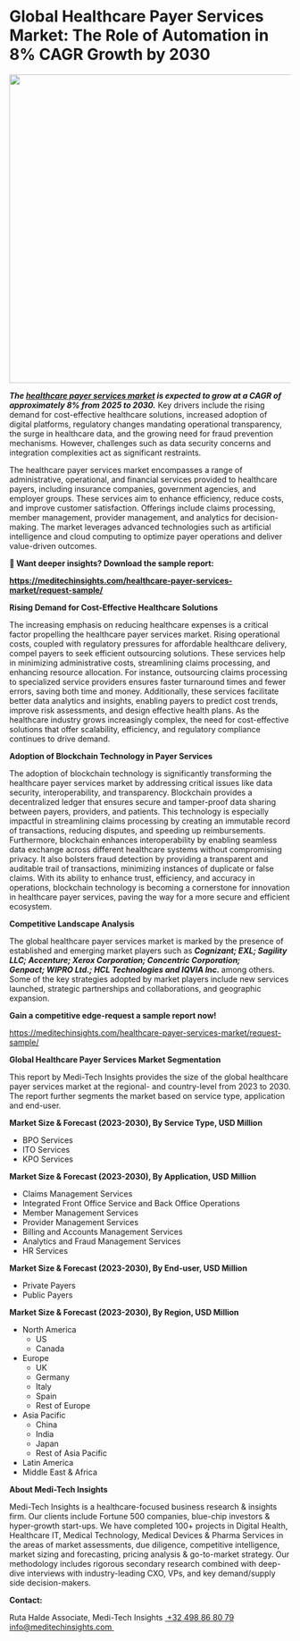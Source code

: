 <H1> Global Healthcare Payer Services Market: The Role of Automation in 8% CAGR Growth by 2030 </H1>
<img class="alignnone size-full wp-image-1539" src="http://dailyinvestorhub.com/wp-content/uploads/2025/03/Healthcare-Payer-Services-Market.png" alt="" width="871" height="552" />

<strong><em>The </em></strong><a href="https://meditechinsights.com/healthcare-payer-services-market/"><strong><em>healthcare payer services market</em></strong></a><strong><em> is expected to grow at a CAGR of approximately 8% from 2025 to 2030.</em></strong> Key drivers include the rising demand for cost-effective healthcare solutions, increased adoption of digital platforms, regulatory changes mandating operational transparency, the surge in healthcare data, and the growing need for fraud prevention mechanisms. However, challenges such as data security concerns and integration complexities act as significant restraints.

The healthcare payer services market encompasses a range of administrative, operational, and financial services provided to healthcare payers, including insurance companies, government agencies, and employer groups. These services aim to enhance efficiency, reduce costs, and improve customer satisfaction. Offerings include claims processing, member management, provider management, and analytics for decision-making. The market leverages advanced technologies such as artificial intelligence and cloud computing to optimize payer operations and deliver value-driven outcomes.

<strong>🔗 Want deeper insights? Download the sample report:</strong>

<a href="https://meditechinsights.com/healthcare-payer-services-market/request-sample/"><strong>https://meditechinsights.com/healthcare-payer-services-market/request-sample/</strong></a>

<strong>Rising Demand for Cost-Effective Healthcare Solutions</strong>

The increasing emphasis on reducing healthcare expenses is a critical factor propelling the healthcare payer services market. Rising operational costs, coupled with regulatory pressures for affordable healthcare delivery, compel payers to seek efficient outsourcing solutions. These services help in minimizing administrative costs, streamlining claims processing, and enhancing resource allocation. For instance, outsourcing claims processing to specialized service providers ensures faster turnaround times and fewer errors, saving both time and money. Additionally, these services facilitate better data analytics and insights, enabling payers to predict cost trends, improve risk assessments, and design effective health plans. As the healthcare industry grows increasingly complex, the need for cost-effective solutions that offer scalability, efficiency, and regulatory compliance continues to drive demand.

<strong>Adoption of Blockchain Technology in Payer Services</strong>

The adoption of blockchain technology is significantly transforming the healthcare payer services market by addressing critical issues like data security, interoperability, and transparency. Blockchain provides a decentralized ledger that ensures secure and tamper-proof data sharing between payers, providers, and patients. This technology is especially impactful in streamlining claims processing by creating an immutable record of transactions, reducing disputes, and speeding up reimbursements. Furthermore, blockchain enhances interoperability by enabling seamless data exchange across different healthcare systems without compromising privacy. It also bolsters fraud detection by providing a transparent and auditable trail of transactions, minimizing instances of duplicate or false claims. With its ability to enhance trust, efficiency, and accuracy in operations, blockchain technology is becoming a cornerstone for innovation in healthcare payer services, paving the way for a more secure and efficient ecosystem.

<strong>Competitive Landscape Analysis</strong>

The global healthcare payer services market is marked by the presence of established and emerging market players such as <strong><em>Cognizant; EXL; Sagility LLC; Accenture; Xerox Corporation; Concentric Corporation; Genpact; WIPRO Ltd.; HCL Technologies and IQVIA Inc. </em></strong>among others. Some of the key strategies adopted by market players include new services launched, strategic partnerships and collaborations, and geographic expansion.

<strong>Gain a competitive edge-request a sample report now!</strong><strong> </strong>

<a href="https://meditechinsights.com/healthcare-payer-services-market/request-sample/">https://meditechinsights.com/healthcare-payer-services-market/request-sample/</a>

<strong>Global Healthcare Payer Services Market Segmentation</strong>

This report by Medi-Tech Insights provides the size of the global healthcare payer services market at the regional- and country-level from 2023 to 2030. The report further segments the market based on service type, application and end-user.

<strong>Market Size &amp; Forecast (2023-2030), By Service Type, USD Million</strong>
<ul>
 	<li>BPO Services</li>
 	<li>ITO Services</li>
 	<li>KPO Services</li>
</ul>
<strong>Market Size &amp; Forecast (2023-2030), By Application, USD Million</strong>
<ul>
 	<li>Claims Management Services</li>
 	<li>Integrated Front Office Service and Back Office Operations</li>
 	<li>Member Management Services</li>
 	<li>Provider Management Services</li>
 	<li>Billing and Accounts Management Services</li>
 	<li>Analytics and Fraud Management Services</li>
 	<li>HR Services</li>
</ul>
<strong>Market Size &amp; Forecast (2023-2030), By End-user, USD Million</strong>
<ul>
 	<li>Private Payers</li>
 	<li>Public Payers</li>
</ul>
<strong>Market Size &amp; Forecast (2023-2030), By Region, USD Million</strong>
<ul>
 	<li>North America
<ul>
 	<li>US</li>
 	<li>Canada</li>
</ul>
</li>
 	<li>Europe
<ul>
 	<li>UK</li>
 	<li>Germany</li>
 	<li>Italy</li>
 	<li>Spain</li>
 	<li>Rest of Europe</li>
</ul>
</li>
 	<li>Asia Pacific
<ul>
 	<li>China</li>
 	<li>India</li>
 	<li>Japan</li>
 	<li>Rest of Asia Pacific</li>
</ul>
</li>
 	<li>Latin America</li>
 	<li>Middle East &amp; Africa</li>
</ul>
<strong>About Medi-Tech Insights</strong>

Medi-Tech Insights is a healthcare-focused business research &amp; insights firm. Our clients include Fortune 500 companies, blue-chip investors &amp; hyper-growth start-ups. We have completed 100+ projects in Digital Health, Healthcare IT, Medical Technology, Medical Devices &amp; Pharma Services in the areas of market assessments, due diligence, competitive intelligence, market sizing and forecasting, pricing analysis &amp; go-to-market strategy. Our methodology includes rigorous secondary research combined with deep-dive interviews with industry-leading CXO, VPs, and key demand/supply side decision-makers.

<strong>Contact:</strong>

Ruta Halde
Associate, Medi-Tech Insights
<u> +32 498 86 80 79
</u><a href="mailto:info@meditechinsights.com">info@meditechinsights.com</a><u> </u>
